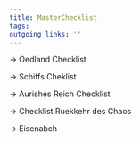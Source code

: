 ```yaml
---
title: MasterChecklist  
tags:   
outgoing links: ''  
---
```

-> Oedland Checklist

-> Schiffs Cheklist 

-> Aurishes Reich Checklist

-> Checklist Ruekkehr des Chaos

-> Eisenabch